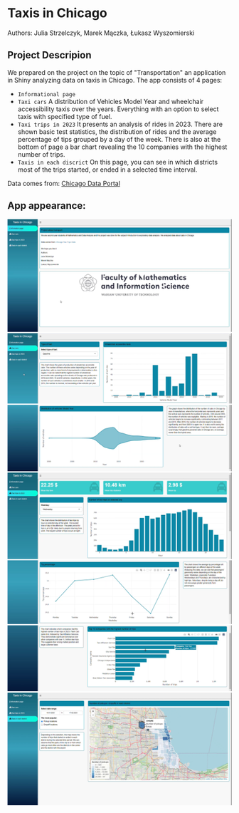 # Taxis in Chicago

Authors: Julia Strzelczyk, Marek Mączka, Łukasz Wyszomierski

## Project Descripion

We prepared on the project on the topic of "Transportation" an application in Shiny analyzing data on taxis in Chicago.
The app consists of 4 pages:
- `Informational page`
- `Taxi cars` 
A distribution of Vehicles Model Year and wheelchair accessibility taxis over the years. Everything with an option to select taxis with specified type of fuel.
- `Taxi trips in 2023`
It presents an analysis of rides in 2023. There are shown basic test statistics, the distribution of rides and the average percentage of tips grouped by a day of the week. There is also at the bottom of page a bar chart revealing the 10 companies with the highest number of trips.
- `Taxis in each discrict` 
On this page, you can see in which districts most of the trips started, or ended in a selected time interval.

Data comes from: [Chicago Data Portal](https://data.cityofchicago.org/Transportation/Taxi-Trips-2013-2023-/wrvz-psew/about_data)

## App appearance:

![App appearance](./images/Information_page.png)
![App appearance](./images/Taxi_cars.png)
![App appearance](./images/Taxi_cars_2.png)
![App appearance](./images/Taxi_trips.png)
![App appearance](./images/Taxi_trips_2.png)
![App appearance](./images/Taxi_trips_3.png)
![App appearance](./images/Taxi_in_discrict.png)
